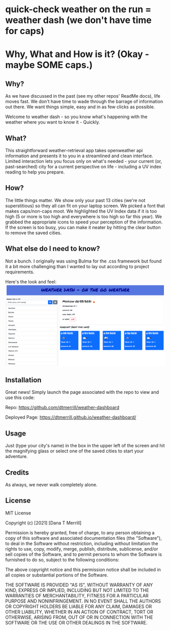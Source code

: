 # quick-check weather on the run = weather dash (we don't have time for caps)


# Why, What and How is it? (Okay - maybe SOME caps.)


## Why?
As we have discussed in the past (see my other repos' ReadMe docs), life moves fast. We don't have time to wade through the barrage of information out there. We want things simple, easy and in as few clicks as possible.

Welcome to weather dash - so you know what's happening with the weather where you want to know it - Quickly.


## What?
This straightforward weather-retrieval app takes openweather api information and presents it to you in a streamlined and clean interface. Limited interaction lets you focus only on what's needed - your current (or, past-searched) city for a current perspective on life - including a UV index reading to help you prepare.


## How?
The little things matter. We show only your past 13 cities (we're not superstitious) so they all can fit on your laptop screen. We picked a font that makes caps/non-caps moot. We highlighted the UV Index data if it is too high (5 or more is too high and everywhere is too high so far this year). We grabbed the appropriate icons to speed your perception of the information. If the screen is too busy, you can make it neater by hitting the clear button to remove the saved cities.


## What else do I need to know?
Not a bunch. I originally was using Bulma for the .css framework but found it a bit more challenging than I wanted to lay out according to project requirements.

Here's the look and feel:
![dashing through the weather](./assets/images/weather-dash.png)


## Installation
Great news! Simply launch the page associated with the repo to view and use this code:

Repo:  https://github.com/dtmerrill/weather-dashboard

Deployed Page:  https://dtmerrill.github.io/weather-dashboard/


## Usage
Just (type your city's name) in the box in the upper left of the screen and hit the magnifying glass or select one of the saved cities to start your adventure.


## Credits
As always, we never walk completely alone.


## License
MIT License

Copyright (c) [2021] [Dana T Merrill]

Permission is hereby granted, free of charge, to any person obtaining a copy
of this software and associated documentation files (the "Software"), to deal
in the Software without restriction, including without limitation the rights
to use, copy, modify, merge, publish, distribute, sublicense, and/or sell
copies of the Software, and to permit persons to whom the Software is
furnished to do so, subject to the following conditions:

The above copyright notice and this permission notice shall be included in all
copies or substantial portions of the Software.

THE SOFTWARE IS PROVIDED "AS IS", WITHOUT WARRANTY OF ANY KIND, EXPRESS OR
IMPLIED, INCLUDING BUT NOT LIMITED TO THE WARRANTIES OF MERCHANTABILITY,
FITNESS FOR A PARTICULAR PURPOSE AND NONINFRINGEMENT. IN NO EVENT SHALL THE
AUTHORS OR COPYRIGHT HOLDERS BE LIABLE FOR ANY CLAIM, DAMAGES OR OTHER
LIABILITY, WHETHER IN AN ACTION OF CONTRACT, TORT OR OTHERWISE, ARISING FROM,
OUT OF OR IN CONNECTION WITH THE SOFTWARE OR THE USE OR OTHER DEALINGS IN THE
SOFTWARE.